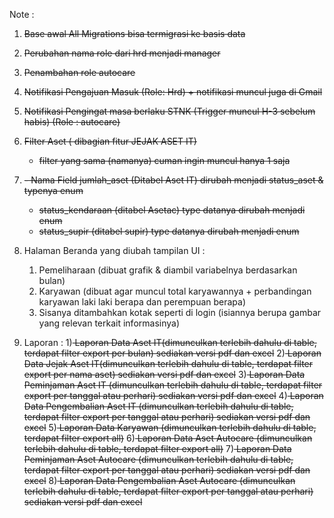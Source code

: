 Note :

1. <strike>Base awal All Migrations bisa termigrasi ke basis data</strike>
2. <strike>Perubahan nama role dari hrd menjadi manager</strike>
3. <strike>Penambahan role autocare</strike>
2. <strike>Notifikasi Pengajuan Masuk (Role: Hrd) + notifikasi muncul juga di Gmail</strike>
3. <strike>Notifikasi Pengingat masa berlaku STNK (Trigger muncul H-3 sebelum habis) (Role : autocare)</strike>
4. <strike>Filter Aset ( dibagian fitur JEJAK ASET IT)
   - filter yang sama (namanya) cuman ingin muncul hanya 1 saja</strike>
5. <strike>  - Nama Field jumlah_aset (Ditabel Aset IT) dirubah menjadi status_aset & typenya enum
   - status_kendaraan (ditabel Asetac) type datanya dirubah menjadi enum
   - status_supir (ditabel supir) type datanya dirubah menjadi enum </strike>

5. Halaman Beranda yang diubah tampilan UI :
   1. Pemeliharaan (dibuat grafik & diambil variabelnya berdasarkan bulan)
   2. Karyawan (dibuat agar muncul total karyawannya + perbandingan karyawan laki laki berapa
      dan perempuan berapa)
   3. Sisanya ditambahkan kotak seperti di login (isiannya berupa gambar yang relevan terkait informasinya)

6. Laporan :
   1)<strike> Laporan Data Aset IT(dimunculkan terlebih dahulu di table, terdapat filter export per bulan) sediakan versi pdf dan excel</strike>
   2)<strike> Laporan Data Jejak Aset IT(dimunculkan terlebih dahulu di table, terdapat filter export per nama aset) sediakan versi pdf dan excel</strike>
   3)<strike> Laporan Data Peminjaman Aset IT (dimunculkan terlebih dahulu di table, terdapat filter export per tanggal atau perhari) sediakan versi pdf dan excel</strike>
   4)<strike> Laporan Data Pengembalian Aset IT (dimunculkan terlebih dahulu di table, terdapat filter export per tanggal atau perhari) sediakan versi pdf dan excel</strike>
   5)<strike> Laporan Data Karyawan (dimunculkan terlebih dahulu di table, terdapat filter export all)</strike>
   6)<strike> Laporan Data Aset Autocare (dimunculkan terlebih dahulu di table, terdapat filter export all)</strike>
   7)<strike> Laporan Data Peminjaman Aset Autocare (dimunculkan terlebih dahulu di table, terdapat filter export per tanggal atau perhari) sediakan versi pdf dan excel</strike>
   8)<strike> Laporan Data Pengembalian Aset Autocare (dimunculkan terlebih dahulu di table, terdapat filter export per tanggal atau perhari) sediakan versi pdf dan excel</strike>
   
